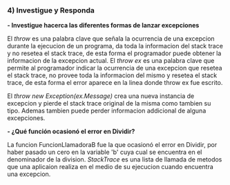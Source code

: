 ### 4) Investigue y Responda
**-  Investigue hacerca las diferentes formas de lanzar excepciones**

El *throw* es una palabra clave que señala la ocurrencia de una excepcion durante la ejecucion de un programa, da toda la informacion del stack trace y no resetea el stack trace, de esta forma el programador puede obtener la informacion de la excepcion actual.
El *throw ex* es una palabra clave que permite al programador indicar la ocurrencia de una excepcion que resetea el stack trace, no provee toda la informacion del mismo y resetea el stack trace, de esta forma el error aparece en la linea donde throw ex fue escrito.

El *throw new Exception(ex.Message)* crea una nueva instancia de excepcion y pierde el stack trace original de la misma como tambien su tipo. Ademas tambien puede perder informacion addicional de alguna excepciones.

**- ¿Qué función ocasionó el error en Dividir?**

La funcion FuncionLlamadoraB fue la que ocasionó el error en Dividir, por haber pasado un cero en la variable 'b' cuya cual se encuentra en el denominador de la division. *StackTrace* es una lista de llamada de metodos que una aplicaion realiza en el medio de su ejecucion cuando encuentra una excepcion.